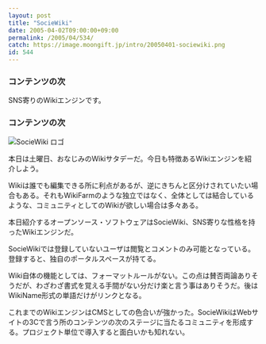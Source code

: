 ```yaml
---
layout: post
title: "SocieWiki"
date: 2005-04-02T09:00:00+09:00
permalink: /2005/04/534/
catch: https://image.moongift.jp/intro/20050401-sociewiki.png
id: 544
---
```

### コンテンツの次
  
SNS寄りのWikiエンジンです。  
<!--more-->  

### コンテンツの次
  

![SocieWiki ロゴ](https://image.moongift.jp/intro/20050401-sociewiki.png "SocieWiki ロゴ")

  

本日は土曜日、おなじみのWikiサタデーだ。今日も特徴あるWikiエンジンを紹介しよう。

  

Wikiは誰でも編集できる所に利点があるが、逆にきちんと区分けされていたい場合もある。それもWikiFarmのような独立ではなく、全体としては結合しているような、コミュニティとしてのWikiが欲しい場合は多々ある。

  

本日紹介するオープンソース・ソフトウェアはSocieWiki、SNS寄りな性格を持ったWikiエンジンだ。

  

SocieWikiでは登録していないユーザは閲覧とコメントのみ可能となっている。登録すると、独自のポータルスペースが持てる。

  

Wiki自体の機能としては、フォーマットルールがない。この点は賛否両論ありそうだが、わざわざ書式を覚える手間がない分だけ楽と言う事はありそうだ。後はWikiName形式の単語だけがリンクとなる。

  

これまでのWikiエンジンはCMSとしての色合いが強かった。SocieWikiはWebサイトの3Cで言う所のコンテンツの次のステージに当たるコミュニティを形成する。プロジェクト単位で導入すると面白いかも知れない。

